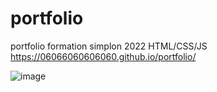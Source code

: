 # portfolio
portfolio formation simplon 2022  HTML/CSS/JS   https://06066060606060.github.io/portfolio/


![image](https://user-images.githubusercontent.com/10818228/167295665-0bcf29e6-c247-4e32-9203-9c1ee50cf72a.png)
